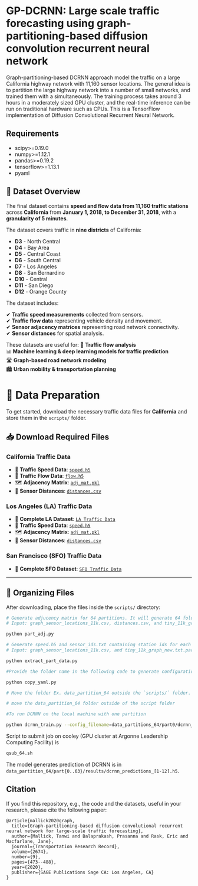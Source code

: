 # GP-DCRNN: Large scale traffic forecasting using graph-partitioning-based diffusion convolution recurrent neural network

Graph-partitioning-based DCRNN approach model the traffic on a large California highway network with 11,160 sensor locations. The general idea is to partition the large highway network into a number of small networks, and trained them with a simultaneously. The training process takes around 3 hours in a moderately sized GPU cluster, and the real-time inference can be run on traditional hardware such as CPUs. This is a TensorFlow implementation of Diffusion Convolutional Recurrent Neural Network.


## Requirements
- scipy>=0.19.0
- numpy>=1.12.1
- pandas>=0.19.2
- tensorflow>=1.13.1
- pyaml

## 📂 **Dataset Overview**
The final dataset contains **speed and flow data from 11,160 traffic stations** across **California** from **January 1, 2018, to December 31, 2018**, with a **granularity of 5 minutes**.  

The dataset covers traffic in **nine districts** of California:  
- **D3** - North Central  
- **D4** - Bay Area  
- **D5** - Central Coast  
- **D6** - South Central  
- **D7** - Los Angeles  
- **D8** - San Bernardino  
- **D10** - Central  
- **D11** - San Diego  
- **D12** - Orange County  

The dataset includes:

✔ **Traffic speed measurements** collected from sensors.  
✔ **Traffic flow data** representing vehicle density and movement.  
✔ **Sensor adjacency matrices** representing road network connectivity.  
✔ **Sensor distances** for spatial analysis.  

These datasets are useful for:
🚦 **Traffic flow analysis**  
📊 **Machine learning & deep learning models for traffic prediction**  
🛣 **Graph-based road network modeling**  
🏙 **Urban mobility & transportation planning**  


# 📂 Data Preparation

To get started, download the necessary traffic data files for **California** and store them in the `scripts/` folder.

## 📥 **Download Required Files**
### **California Traffic Data**
- 🚦 **Traffic Speed Data**: [`speed.h5`](https://anl.box.com/s/7hfhtie02iufy75ac1d8g8530majwci0)  
- 🚗 **Traffic Flow Data**: [`flow.h5`](https://anl.app.box.com/s/q00j7jxbulq8pqkivjzt5ztv0ai1xjds)  
- 🗺 **Adjacency Matrix**: [`adj_mat.pkl`](https://anl.box.com/s/4143x1repqa1u26aiz7o2rvw3vpcu0wp)  
- 📏 **Sensor Distances**: [`distances.csv`](https://anl.box.com/s/cfnc6wryh4yrp58qfc5z7tyxbbpj4gek)  

### **Los Angeles (LA) Traffic Data**
- 🌆 **Complete LA Dataset**: [`LA Traffic Data`](https://anl.box.com/s/r5yc2zie02pbwwkz9hf0q1pfl2ofi8zo)  
- 🚦 **Traffic Speed Data**: [`speed.h5`](https://anl.box.com/s/crzf75ein8s839de8fklpubauddv1p6w)  
- 🗺 **Adjacency Matrix**: [`adj_mat.pkl`](https://anl.box.com/s/9qc2lc1147xzh8kmq3j4fuo4buiksxua)  
- 📏 **Sensor Distances**: [`distances.csv`](https://anl.box.com/s/5joqmag1954qqf2thttudy5mdwtu2z35)  

### **San Francisco (SFO) Traffic Data**
- 🌉 **Complete SFO Dataset**: [`SFO Traffic Data`](https://anl.box.com/s/yw0dgzat4zm4jy8grls2ow7n0xcm56ou)  

---

## 📂 **Organizing Files**
After downloading, place the files inside the `scripts/` directory:


```bash
# Generate adjucency matrix for 64 partitions. It will generate 64 folder containing adj_mat.pkl for each partition
# Input: graph_sensor_locations_11k.csv, distances.csv, and tiny_11k_graph_new.txt.part.64 (graph partition from Metis)

python part_adj.py

# Generate speed.h5 and sensor_ids.txt containing station ids for each partition 
# Input: graph_sensor_locations_11k.csv, and tiny_11k_graph_new.txt.part.64

python extract_part_data.py

#Provide the folder name in the following code to generate configuration files for all partitions 

python copy_yaml.py

# Move the folder Ex. data_partition_64 outside the `scripts/` folder. 

# move the data_partition_64 folder outside of the script folder

#To run DCRNN on the local machine with one partition

python dcrnn_train.py --config_filename=data_partitions_64/part0/dcrnn_config.yaml

```

Script to submit job on cooley (GPU cluster at Argonne Leadership Computing Facility) is 

```bash
qsub_64.sh
```

The model generates prediction of DCRNN is in `data_partition_64/part{0..63}/results/dcrnn_predictions_[1-12].h5`.


## Citation

If you find this repository, e.g., the code and the datasets, useful in your research, please cite the following paper:
```
@article{mallick2020graph,
  title={Graph-partitioning-based diffusion convolutional recurrent neural network for large-scale traffic forecasting},
  author={Mallick, Tanwi and Balaprakash, Prasanna and Rask, Eric and Macfarlane, Jane},
  journal={Transportation Research Record},
  volume={2674},
  number={9},
  pages={473--488},
  year={2020},
  publisher={SAGE Publications Sage CA: Los Angeles, CA}
}
```
